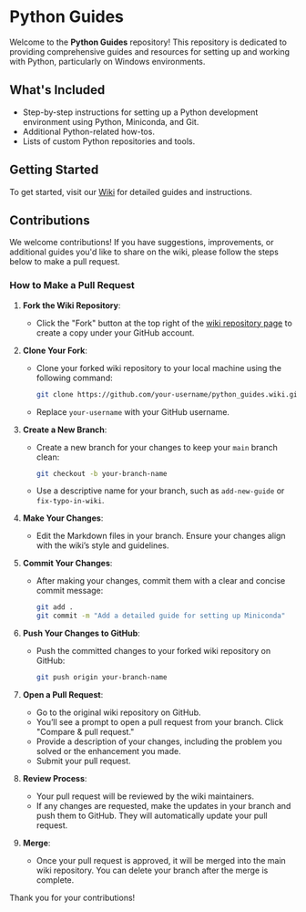 # Python Guides

Welcome to the **Python Guides** repository! This repository is dedicated to providing comprehensive guides and resources for setting up and working with Python, particularly on Windows environments.

## What's Included

- Step-by-step instructions for setting up a Python development environment using Python, Miniconda, and Git.
- Additional Python-related how-tos.
- Lists of custom Python repositories and tools.

## Getting Started

To get started, visit our [Wiki](https://github.com/GSU-Analytics/python_guides/wiki) for detailed guides and instructions.

## Contributions

We welcome contributions! If you have suggestions, improvements, or additional guides you'd like to share on the wiki, please follow the steps below to make a pull request.

### How to Make a Pull Request

1. **Fork the Wiki Repository**:
   - Click the "Fork" button at the top right of the [wiki repository page](https://github.com/GSU-Analytics/python_guides/wiki) to create a copy under your GitHub account.

2. **Clone Your Fork**:
   - Clone your forked wiki repository to your local machine using the following command:
     ```bash
     git clone https://github.com/your-username/python_guides.wiki.git
     ```
   - Replace `your-username` with your GitHub username.

3. **Create a New Branch**:
   - Create a new branch for your changes to keep your `main` branch clean:
     ```bash
     git checkout -b your-branch-name
     ```
   - Use a descriptive name for your branch, such as `add-new-guide` or `fix-typo-in-wiki`.

4. **Make Your Changes**:
   - Edit the Markdown files in your branch. Ensure your changes align with the wiki’s style and guidelines.

5. **Commit Your Changes**:
   - After making your changes, commit them with a clear and concise commit message:
     ```bash
     git add .
     git commit -m "Add a detailed guide for setting up Miniconda"
     ```

6. **Push Your Changes to GitHub**:
   - Push the committed changes to your forked wiki repository on GitHub:
     ```bash
     git push origin your-branch-name
     ```

7. **Open a Pull Request**:
   - Go to the original wiki repository on GitHub.
   - You’ll see a prompt to open a pull request from your branch. Click "Compare & pull request."
   - Provide a description of your changes, including the problem you solved or the enhancement you made.
   - Submit your pull request.

8. **Review Process**:
   - Your pull request will be reviewed by the wiki maintainers.
   - If any changes are requested, make the updates in your branch and push them to GitHub. They will automatically update your pull request.

9. **Merge**:
   - Once your pull request is approved, it will be merged into the main wiki repository. You can delete your branch after the merge is complete.

Thank you for your contributions!
